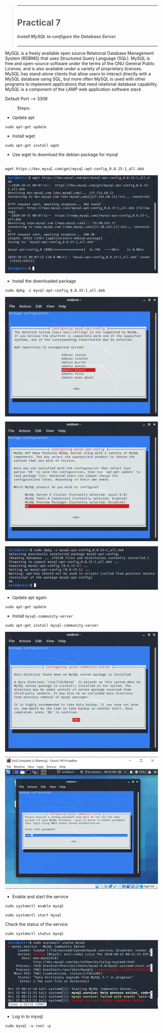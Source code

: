 >---
> # **Practical 7**
> ##### Install MySQL to configure the Database Server
>---

MySQL is a freely available open source Relational Database Management System (RDBMS) that uses Structured Query Language (SQL). MySQL is free and open-source software under the terms of the GNU General Public License, and is also available under a variety of proprietary licenses. MySQL has stand-alone clients that allow users to interact directly with a MySQL database using SQL, but more often MySQL is used with other programs to implement applications that need relational database capability. MySQL is a component of the LAMP web application software stack

Default Port --> 3306

> **Steps:**

- Update apt

```
sudo apt-get update
```

- Install wget

```
sudo apt-get install wget
```

- Use wget to download the debian package for mysql
```

wget https://dev.mysql.com/get/mysql-apt-config_0.8.15-1_all.deb
```

![wget](https://raw.githubusercontent.com/keane3pereira/LSA_Pracs/master/res/mysql/wget.png)

- Install the downloaded package

```
sudo dpkg -i mysql-apt-config_0.8.15-1_all.deb
```

![bionic](https://raw.githubusercontent.com/keane3pereira/LSA_Pracs/master/res/mysql/bionic.png)

![ok](https://raw.githubusercontent.com/keane3pereira/LSA_Pracs/master/res/mysql/ok.png)

![dpkg](https://raw.githubusercontent.com/keane3pereira/LSA_Pracs/master/res/mysql/dpkg.png)

- Update apt again

```
sudo apt-get update
```

- Install `mysql-community-server`

```
sudo apt-get install mysql-community-server
```

![ok2](https://raw.githubusercontent.com/keane3pereira/LSA_Pracs/master/res/mysql/ok2.png)

![passwd](https://raw.githubusercontent.com/keane3pereira/LSA_Pracs/master/res/mysql/root.png)

- Enable and start the service

```
sudo systemctl enable mysql
```

```
sudo systemctl start mysql
```

Check the status of the service
```
sudo systemctl status mysql
```

![status](https://raw.githubusercontent.com/keane3pereira/LSA_Pracs/master/res/mysql/status.png)

- Log in to mysql

```
sudo mysql -u root -p
```